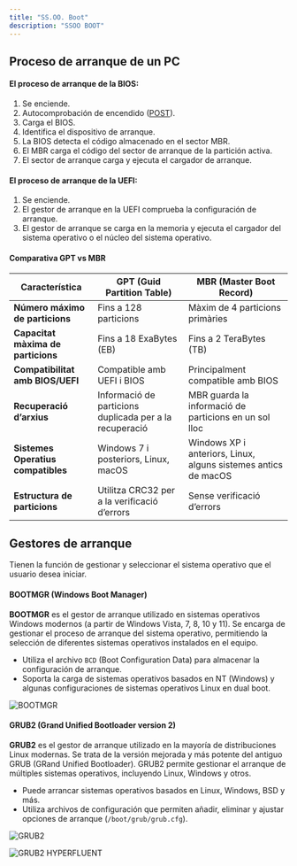 ```yaml
---
title: "SS.OO. Boot"
description: "SSOO BOOT"
---
```


## Proceso de arranque de un PC

#### El proceso de arranque de la BIOS:

1. Se enciende.
2. Autocomprobación de encendido ([POST](../ut1/ut11-post.md)).
3. Carga el BIOS.
4. Identifica el dispositivo de arranque.
5. La BIOS detecta el código almacenado en el sector MBR.
6. El MBR carga el código del sector de arranque de la partición activa.
7. El sector de arranque carga y ejecuta el cargador de arranque.

#### El proceso de arranque de la UEFI:

1. Se enciende.
2. El gestor de arranque en la UEFI comprueba la configuración de arranque.
3. El gestor de arranque se carga en la memoria y ejecuta el cargador del sistema operativo o el núcleo del sistema operativo.



#### Comparativa GPT vs MBR

| Característica                      | **GPT (Guid Partition Table)**             | **MBR (Master Boot Record)**              |
|-------------------------------------|-------------------------------------------|------------------------------------------|
| **Número máximo de particions**      | Fins a 128 particions                      | Màxim de 4 particions primàries          |
| **Capacitat màxima de particions**   | Fins a 18 ExaBytes (EB)                    | Fins a 2 TeraBytes (TB)                  |
| **Compatibilitat amb BIOS/UEFI**     | Compatible amb UEFI i BIOS                 | Principalment compatible amb BIOS        |
| **Recuperació d’arxius**             | Informació de particions duplicada per a la recuperació | MBR guarda la informació de particions en un sol lloc |
| **Sistemes Operatius compatibles**   | Windows 7 i posteriors, Linux, macOS       | Windows XP i anteriors, Linux, alguns sistemes antics de macOS |
| **Estructura de particions**         | Utilitza CRC32 per a la verificació d’errors | Sense verificació d’errors  

## Gestores de arranque
Tienen la función de gestionar y seleccionar el sistema operativo que el usuario desea iniciar.

#### BOOTMGR (Windows Boot Manager)

**BOOTMGR** es el gestor de arranque utilizado en sistemas operativos Windows modernos (a partir de Windows Vista, 7, 8, 10 y 11). Se encarga de gestionar el proceso de arranque del sistema operativo, permitiendo la selección de diferentes sistemas operativos instalados en el equipo.

- Utiliza el archivo `BCD` (Boot Configuration Data) para almacenar la configuración de arranque.
- Soporta la carga de sistemas operativos basados en NT (Windows) y algunas configuraciones de sistemas operativos Linux en dual boot.

![BOOTMGR](https://cdn4.geckoandfly.com/wp-content/uploads/2019/04/multi-boot-windows.jpg)

#### GRUB2 (Grand Unified Bootloader version 2)

**GRUB2** es el gestor de arranque utilizado en la mayoría de distribuciones Linux modernas. Se trata de la versión mejorada y más potente del antiguo GRUB (GRand Unified Bootloader). GRUB2 permite gestionar el arranque de múltiples sistemas operativos, incluyendo Linux, Windows y otros.

- Puede arrancar sistemas operativos basados en Linux, Windows, BSD y más.
- Utiliza archivos de configuración que permiten añadir, eliminar y ajustar opciones de arranque (`/boot/grub/grub.cfg`).

![GRUB2](https://lignux.com/wp-content/uploads/2016/04/grub-boot-menu-live-cd.png)

![GRUB2 HYPERFLUENT](https://preview.redd.it/grub-hyperfluent-grub2-theme-v0-q9tgc9o9gdlc1.jpg?width=2618&format=pjpg&auto=webp&s=fe72808788992e567a82c210b93583f36c47fe59 "GRUB2 HYPERFLUENT")